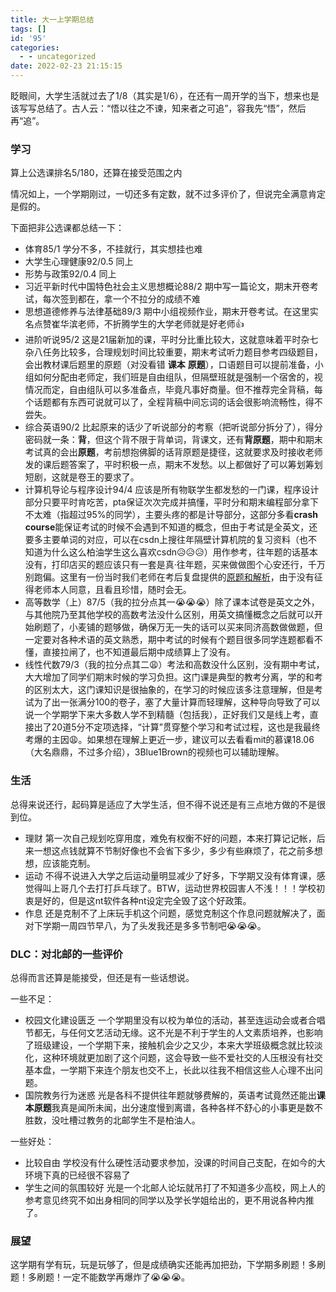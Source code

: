 ```yaml
---
title: 大一上学期总结
tags: []
id: '95'
categories:
  - - uncategorized
date: 2022-02-23 21:15:15
---
```


眨眼间，大学生活就过去了1/8（其实是1/6），在还有一周开学的当下，想来也是该写写总结了。古人云：“悟以往之不谏，知来者之可追”，容我先“悟”，然后再“追”。

### 学习

算上公选课排名5/180，还算在接受范围之内

情况如上，一个学期刚过，一切还多有定数，就不过多评价了，但说完全满意肯定是假的。

下面把非公选课都总结一下：

*   体育85/1 学分不多，不挂就行，其实想挂也难
*   大学生心理健康92/0.5 同上
*   形势与政策92/0.4 同上
*   习近平新时代中国特色社会主义思想概论88/2 期中写一篇论文，期末开卷考试，每次签到都在，拿一个不拉分的成绩不难
*   思想道德修养与法律基础89/3 期中小组视频作业，期末开卷考试。在这里实名点赞崔华滨老师，不折腾学生的大学老师就是好老师👍
*   进阶听说95/2 这是21届新加的课，平时分比重比较大，这就意味着平时杂七杂八任务比较多，合理规划时间比较重要，期末考试听力题目参考四级题目，会出教材课后题里的原题（对没看错 **课本** **原题**），口语题目可以提前准备，小组如何分配由老师定，我们班是自由组队，但隔壁班就是强制一个宿舍的，视情况而定，自由组队可以多准备点，毕竟凡事好商量。但不推荐完全背稿，每个话题都有东西可说就可以了，全程背稿中间忘词的话会很影响流畅性，得不尝失。
*   综合英语90/2 比起原来的话少了听说部分的考察（把听说部分拆分了），得分密码就一条：**背**，但这个背不限于背单词，背课文，还有**背原题**，期中和期末考试真的会出**原题**，考前想抱佛脚的话背原题是捷径，这就要求及时接收老师发的课后题答案了，平时积极一点，期末不发愁。以上都做好了可以筹划筹划短剧，这就是卷王的要求了。
*   计算机导论与程序设计94/4 应该是所有物联学生都发愁的一门课，程序设计部分只要平时肯吃苦，pta保证次次完成并搞懂，平时分和期末编程部分拿下不太难（指超过95%的同学），主要头疼的都是计导部分，这部分多看**crash course**能保证考试的时候不会遇到不知道的概念，但由于考试是全英文，还要多主要单词的对应，可以在csdn上搜往年隔壁计算机院的复习资料（也不知道为什么这么柏油学生这么喜欢csdn😥😥😥）用作参考，往年题的话基本没有，打印店买的题应该只有一套是真·往年题，买来做做图个心安还行，千万别跑偏。这里有一份当时我们老师在考后复盘提供的[原题和解析](http://lengshuiyu332.com/2022/01/27/the-final-exam-of-the-introduction-of-computer-science/)，由于没有征得老师本人同意，且看且珍惜，随时会无。
*   高等数学（上）87/5（我的拉分点其一😭😭😭）除了课本试卷是英文之外，与其他院乃至其他学校的高数考法没什么区别，用英文搞懂概念之后就可以开始刷题了，小麦铺的题够做，确保万无一失的话可以买来同济高数做做题，但一定要对各种术语的英文熟悉，期中考试的时候有个题目很多同学连题都看不懂，直接拉闸了，也不知道最后期中成绩算上了没有。
*   线性代数79/3（我的拉分点其二😩）考法和高数没什么区别，没有期中考试，大大增加了同学们期末时候的学习负担。这门课是典型的教考分离，学的和考的区别太大，这门课知识是很抽象的，在学习的时候应该多注意理解，但是考试为了出一张满分100的卷子，塞了大量计算而轻理解，这种导向导致了可以说一个学期学下来大多数人学不到精髓（包括我），正好我们又是线上考，直接出了20道5分不定项选择，“计算”贯穿整个学习和考试过程，这也是我最终考爆的主因😩。如果想在理解上更近一步，建议可以去看看mit的慕课18.06（大名鼎鼎，不过多介绍），3Blue1Brown的视频也可以辅助理解。

### 生活

总得来说还行，起码算是适应了大学生活，但不得不说还是有三点地方做的不是很到位。

*   理财 第一次自己规划吃穿用度，难免有权衡不好的问题，本来打算记记帐，后来一想这点钱就算不节制好像也不会省下多少，多少有些麻烦了，花之前多想想，应该能克制。
*   运动 不得不说进入大学之后运动量明显减少了好多，下学期又没有体育课，感觉得叫上哥几个去打打乒乓球了。BTW，运动世界校园害人不浅！！！学校初衷是好的，但是这nt软件各种nt设定完全毁了这个好政策。
*   作息 还是克制不了上床玩手机这个问题，感觉克制这个作息问题就解决了，面对下学期一周四节早八，为了头发我还是多多节制吧😭😭😭。

### DLC：对北邮的一些评价

总得而言还算是能接受，但还是有一些话想说。

一些不足：

*   校园文化建设匮乏 一个学期里没有以校为单位的活动，甚至连运动会或者合唱节都无，与任何文艺活动无缘。这不光是不利于学生的人文素质培养，也影响了班级建设，一个学期下来，接触机会少之又少，本来大学班级概念就比较淡化，这种环境就更加剧了这个问题，这会导致一些不爱社交的人压根没有社交基本盘，一学期下来连个朋友也交不上，长此以往我不相信这些人心理不出问题。
*   国院教务行为迷惑 光是各科不提供往年题就够费解的，英语考试竟然还能出**课本原题**我真是闻所未闻，出分速度慢到离谱，各种各样不舒心的小事更是数不胜数，没吐槽过教务的北邮学生不是柏油人。

一些好处：

*   比较自由 学校没有什么硬性活动要求参加，没课的时间自己支配，在如今的大环境下真的已经很不容易了
*   学生之间的氛围较好 光是一个北邮人论坛就吊打了不知道多少高校，网上人的参考意见终究不如出身相同的同学以及学长学姐给出的，更不用说各种内推了。

### 展望

这学期有学有玩，玩是玩够了，但是成绩确实还能再加把劲，下学期多刷题！多刷题！多刷题！一定不能数学再爆炸了😭😭😭。
